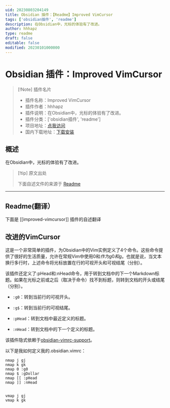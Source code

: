 ```yaml
---
uid: 20230803204149
title: Obsidian 插件：【Readme】Improved VimCursor
tags: ['obsidian插件', 'readme']
description: 在Obsidian中，光标的体验有了改进。
author: hhhapz
type: readme
draft: false
editable: false
modified: 20230101000000
---
```


# Obsidian 插件：Improved VimCursor

> [!Note] 插件名片
> - 插件名称：Improved VimCursor
> - 插件作者：hhhapz
> - 插件说明：在Obsidian中，光标的体验有了改进。
> - 插件分类：['obsidian插件', 'readme']
> - 项目地址：[点我访问](https://github.com/hhhapz/improved-obsidian-vimcursor)
> - 国内下载地址：[下载安装](https://pkmer.cn/products/plugin/pluginMarket/?improved-vimcursor)

## 概述

在Obsidian中，光标的体验有了改进。



> [!tip] 原文出处
> 
>下面自述文件的来源于 [Readme](https://ghproxy.net/https://raw.githubusercontent.com/hhhapz/improved-obsidian-vimcursor/master/README.md)
> 

---

## Readme(翻译）

下面是 [[improved-vimcursor]] 插件的自述翻译


## 改进的VimCursor

这是一个非常简单的插件，为Obsidian中的Vim实例定义了4个命令。这些命令提供了很好的生活质量，允许在常规Vim中使用0和$作为g0和g$。也就是说，当文本换行多行时，上述命令将光标放置在行的可视开头和可视结尾（分别）。

该插件还定义了:pHead和:nHead命令，用于转到文档中的下一个Markdown标题。如果在光标之前或之后（取决于命令）找不到标题，则转到文档的开头或结尾（分别）。

- `:g0`：转到当前行的可视开头。

- `:g$`：转到当前行的可视结尾。

- `:pHead`：转到文档中最近定义的标题。

- `:nHead`：转到文档中的下一个定义的标题。

该插件隐式依赖于[obsidian-vimrc-support][vimrc]。

以下是我如何定义我的.obsidian.vimrc：

```vim
nmap j gj
nmap k gk
nmap 0 :g0
nmap $ :gDollar
nmap [[ :pHead
nmap ]] :nHead


vmap j gj
vmap k gk
```


[vimrc]: https://github.com/esm7/obsidian-vimrc-support



